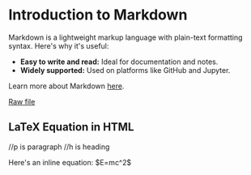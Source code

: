 # Introduction to Markdown

Markdown is a lightweight markup language with plain-text formatting syntax. Here's why it's useful:

- **Easy to write and read:** Ideal for documentation and notes.
- **Widely supported:** Used on platforms like GitHub and Jupyter.

Learn more about Markdown [here](https://www.markdownguide.org).

[Raw file](https://raw.githubusercontent.com/username/hw1/main/hw1.do)



<h2>LaTeX Equation in HTML</h2>
//p is paragraph 
//h is heading 
<p>Here's an inline equation: $E=mc^2$</p>

